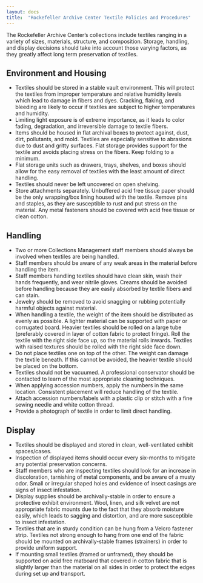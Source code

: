 ```yaml
---
layout: docs
title:  "Rockefeller Archive Center Textile Policies and Procedures"
---
```


The Rockefeller Archive Center’s collections include textiles ranging in a variety of sizes, materials, structure, and composition. Storage, handling, and display decisions should take into account those varying factors, as they greatly affect long term preservation of textiles.

## Environment and Housing

- Textiles should be stored in a stable vault environment. This will protect the textiles from improper temperature and relative humidity levels which lead to damage in fibers and dyes. Cracking, flaking, and bleeding are likely to occur if textiles are subject to higher temperatures and humidity.  
- Limiting light exposure is of extreme importance, as it leads to color fading, degradation, and irreversible damage to textile fibers.   
- Items should be housed in flat archival boxes to protect against, dust, dirt, pollutants, and mold. Textiles are especially sensitive to abrasions due to dust and gritty surfaces. Flat storage        provides support for the textile and avoids placing stress on the fibers. Keep folding to a minimum.  
- Flat storage units such as drawers, trays, shelves, and boxes should allow for the easy removal of textiles with the least amount of direct handling.  
- Textiles should never be left uncovered on open shelving.  
- Store attachments separately. Unbuffered acid free tissue paper should be the only wrapping/box lining housed with the textile. Remove pins and staples, as they are susceptible to rust and put stress on the material. Any metal fasteners should be covered with acid free tissue or clean cotton.

## Handling

- Two or more Collections Management staff members should always be involved when textiles are being handled.  
- Staff members should be aware of any weak areas in the material before handling the item.  
- Staff members handling textiles should have clean skin, wash their hands frequently, and wear nitrile gloves. Creams should be avoided before handling because they are easily absorbed by textile fibers and can stain.  
- Jewelry should be removed to avoid snagging or rubbing potentially harmful objects against material.  
- When handling a textile, the weight of the item should be distributed as evenly as possible. A lighter material can be supported with paper or corrugated board. Heavier textiles should be rolled on a large tube (preferably covered in layer of cotton fabric to protect fringe). Roll the textile with the right side face up, so the material rolls inwards. Textiles with raised textures should be rolled with the right side face down.  
- Do not place textiles one on top of the other. The weight can damage the textile beneath. If this cannot be avoided, the heavier textile should be placed on the bottom.  
- Textiles should not be vacuumed. A professional conservator should be contacted to learn of the most appropriate cleaning techniques.  
- When applying accession numbers, apply the numbers in the same location. Consistent placement will reduce handling of the textile.  
- Attach accession numbers/labels with a plastic clip or stitch with a fine sewing needle and white cotton thread.  
- Provide a photograph of textile in order to limit direct handling.  

## Display

- Textiles should be displayed and stored in clean, well-ventilated exhibit spaces/cases.  
- Inspection of displayed items should occur every six-months to mitigate any potential preservation concerns.  
- Staff members who are inspecting textiles should look for an increase in discoloration, tarnishing of metal components, and be aware of a musty odor. Small or irregular shaped holes and evidence of insect casings are signs of insect infestation.  
- Display supplies should be archivally-stable in order to ensure a protective exhibit environment. Wool, linen, and silk velvet are not appropriate fabric mounts due to the fact that they absorb moisture easily, which leads to sagging and distortion, and are more susceptible to insect infestation.  
- Textiles that are in sturdy condition can be hung from a Velcro fastener strip. Textiles not strong enough to hang from one end of the fabric should be mounted on archivally-stable frames (strainers) in order to provide uniform support.  
- If mounting small textiles (framed or unframed), they should be supported on acid free matboard that covered in cotton fabric that is slightly larger than the material on all sides in order to protect the edges during set up and transport.
